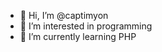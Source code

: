- 👋 Hi, I’m @captimyon
- 👀 I’m interested in programming
- 🌱 I’m currently learning PHP 
<!---
captimyon/captimyon is a ✨ special ✨ repository because its `README.md` (this file) appears on your GitHub profile.
You can click the Preview link to take a look at your changes.
--->
